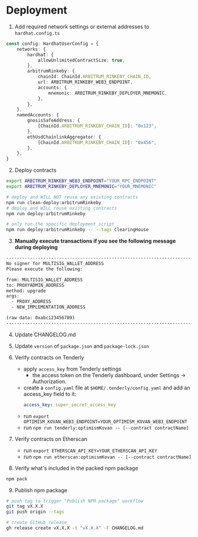 # Deployment

1. Add required network settings or external addresses to `hardhat.config.ts`

```ts
const config: HardhatUserConfig = {
    networks: {
        hardhat: {
            allowUnlimitedContractSize: true,
        },
        arbitrumRinkeby: {
            chainId: ChainId.ARBITRUM_RINKEBY_CHAIN_ID,
            url: ARBITRUM_RINKEBY_WEB3_ENDPOINT,
            accounts: {
                mnemonic: ARBITRUM_RINKEBY_DEPLOYER_MNEMONIC,
            },
        },
    },
    namedAccounts: {
        gnosisSafeAddress: {
            [ChainId.ARBITRUM_RINKEBY_CHAIN_ID]: "0x123",
        },
        ethUsdChainlinkAggregator: {
            [ChainId.ARBITRUM_RINKEBY_CHAIN_ID]: "0x456",
        },
    },
}
```

2. Deploy contracts

```bash
export ARBITRUM_RINKEBY_WEB3_ENDPOINT="YOUR_RPC_ENDPOINT"
export ARBITRUM_RINKEBY_DEPLOYER_MNEMONIC="YOUR_MNEMONIC"

# deploy and WILL NOT reuse any existing contracts
npm run clean-deploy:arbitrumRinkeby
# deploy and WILL reuse existing contracts
npm run deploy:arbitrumRinkeby

# only run the specific deployment script
npm run deploy:arbitrumRinkeby -- --tags ClearingHouse
```

3. **Manually execute transactions if you see the following message during deploying**

```bash
---------------------------------------------------------------------------------------
No signer for MULTISIG_WALLET_ADDRESS
Please execute the following:

from: MULTISIG_WALLET_ADDRESS
to: PROXYADMIN_ADDRESS
method: upgrade
args:
  - PROXY_ADDRESS
  - NEW_IMPLEMENTATION_ADDRESS

(raw data: 0xabc123456789)
---------------------------------------------------------------------------------------
```

4. Update CHANGELOG.md

5. Update `version` of `package.json` and `package-lock.json`

6. Verify contracts on Tenderly
   - apply `access_key` from Tenderly settings
      - the access token on the Tenderly dashboard, under Settings -> Authorization.
   - create a `config.yaml` file at `$HOME/.tenderly/config.yaml` and add an access_key field to it:
        ```yaml
        access_key: super_secret_access_key
        ```
   - run `export OPTIMISM_KOVAN_WEB3_ENDPOINT=YOUR_OPTIMISM_KOVAN_WEB3_ENDPOINT`
   - run `npm run tenderly:optimismKovan -- [--contract contractName]`

7. Verify contracts on Etherscan
   - run `export ETHERSCAN_API_KEY=YOUR_ETHERSCAN_API_KEY`
   - run `npm run etherscan:optimismKovan -- [--contract contractName]`

8. Verify what's included in the packed npm package

```bash
npm pack
```

9. Publish npm package

```bash
# push tag to trigger "Publish NPM package" workflow
git tag vX.X.X
git push origin --tags

# create GitHub release
gh release create vX.X.X -t "vX.X.X" -F CHANGELOG.md
```
